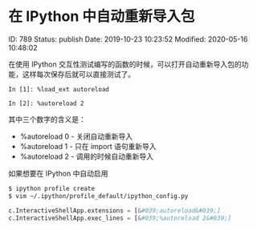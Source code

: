 # 在 IPython 中自动重新导入包


ID: 789
Status: publish
Date: 2019-10-23 10:23:52
Modified: 2020-05-16 10:48:02


在使用 IPython 交互性测试编写的函数的时候，可以打开自动重新导入包的功能，这样每次保存后就可以直接测试了。

```ipython
In [1]: %load_ext autoreload

In [2]: %autoreload 2
```

其中三个数字的含义是：

- %autoreload 0 - 关闭自动重新导入
- %autoreload 1 - 只在 import 语句重新导入
- %autoreload 2 - 调用的时候自动重新导入

如果想要在 IPython 中自动启用

```bash
$ ipython profile create
$ vim ~/.ipython/profile_default/ipython_config.py
```
```python
c.InteractiveShellApp.extensions = [&#039;autoreload&#039;]
c.InteractiveShellApp.exec_lines = [&#039;%autoreload 2&#039;]
```